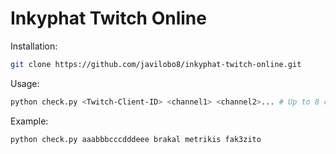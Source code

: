 # Inkyphat Twitch Online

Installation:
```bash
git clone https://github.com/javilobo8/inkyphat-twitch-online.git
```

Usage:
```bash
python check.py <Twitch-Client-ID> <channel1> <channel2>... # Up to 8 channels
```

Example:
```bash
python check.py aaabbbcccdddeee brakal metrikis fak3zito
```